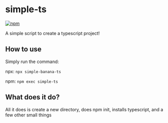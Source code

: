 # simple-ts

<a href='https://www.npmjs.com/package/simple-ts'><img alt="npm" src="https://img.shields.io/npm/v/simple-ts?color=00a500&label=npm&style=flat-square"></a>

A simple script to create a typescript project!

## How to use

Simply run the command:

npx: `npx simple-banana-ts`

npm: `npm exec simple-ts`

## What does it do?

All it does is create a new directory,
does npm init,
installs typescript,
and a few other small things
